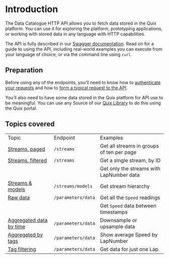 # Introduction

The Data Catalogue HTTP API allows you to fetch data stored in the Quix
platform. You can use it for exploring the platform, prototyping
applications, or working with stored data in any language with HTTP
capabilities.

The API is fully described in our [Swagger
documentation](get-swagger.md). Read on for
a guide to using the API, including real-world examples you can execute
from your language of choice, or via the command line using `curl`.

## Preparation

Before using any of the endpoints, you’ll need to know how to
[authenticate your requests](authenticate.md) and
how to [form a typical request to the
API](request.md).

You’ll also need to have some data stored in the Quix platform for API
use to be meaningful. You can use any Source of our [Quix
Library](./platform/samples/samples) to do this using the Quix
portal.

## Topics covered

|                                                                    |                    |                                           |
| ------------------------------------------------------------------ | ------------------ | ----------------------------------------- |
| Topic                                                              | Endpoint           | Examples                                  |
| [Streams, paged](streams-paged.md)           | `/streams`         | Get all streams in groups of ten per page |
| [Streams, filtered](streams-filtered.md)     | `/streams`         | Get a single stream, by ID                |
|                                                                    |                    | Get only the streams with LapNumber data  |
| [Streams & models](streams-models.md)        | `/streams/models`  | Get stream hierarchy                      |
| [Raw data](raw-data.md)                      | `/parameters/data` | Get all the `Speed` readings              |
|                                                                    |                    | Get `Speed` data between timestamps       |
| [Aggregated data by time](aggregate-time.md) | `/parameters/data` | Downsample or upsample data               |
| [Aggregated by tags](aggregate-tags.md)      | `/parameters/data` | Show average Speed by LapNumber           |
| [Tag filtering](filter-tags.md)              | `/parameters/data` | Get data for just one Lap                 |
